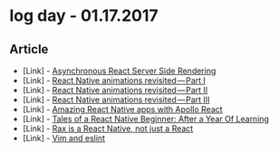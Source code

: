 # log day - 01.17.2017

## Article

- \[Link\] - [Asynchronous React Server Side Rendering](https://medium.com/@markuretsky/asynchronous-react-server-side-rendering-813a934a1ad1#.qnaavaidc)
- \[Link\] - [React Native animations revisited — Part I](https://blog.callstack.io/react-native-animations-revisited-part-i-783143d4884#.4k9fbeoib)
- \[Link\] - [React Native animations revisited — Part II](https://blog.callstack.io/react-native-animations-revisited-part-ii-8314a97162b0#.gfmm9j5zk)
- \[Link\] - [React Native animations revisited — Part III](https://blog.callstack.io/react-native-animations-revisited-part-iii-41ed43d1ce2e#.d1wxjk1re)
- \[Link\] - [Amazing React Native apps with Apollo React](https://blog.callstack.io/how-to-write-amazing-react-native-applications-with-apollo-react-4dabeec6b317#.7gne3ve2x)
- \[Link\] - [Tales of a React Native Beginner: After a Year Of Learning](https://medium.com/@CharlesMangwa/tales-of-a-react-native-beginner-after-a-year-of-learning-7c72b2c51808#.tkasgf44b)
- \[Link\] - [Rax is a React Native, not just a React](https://medium.com/@jiyinyiyong/rax-is-a-react-native-not-just-a-react-db9d4f8cb19a#.mbvvaqglm)
- \[Link\] - [Vim and eslint](https://medium.com/@hpux/vim-and-eslint-16fa08cc580f#.axluww8ho)

